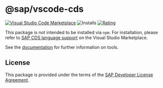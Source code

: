 # @sap/vscode-cds

[![Visual Studio Code Marketplace](https://img.shields.io/visual-studio-marketplace/v/SAPSE.vscode-cds?color=green&label=VSCode%20Marketplace)](https://marketplace.visualstudio.com/items?itemName=SAPSE.vscode-cds)
![Installs](https://img.shields.io/visual-studio-marketplace/i/SAPSE.vscode-cds?label=Installations)
[![Rating](https://img.shields.io/visual-studio-marketplace/stars/SAPSE.vscode-cds)](https://marketplace.visualstudio.com/items?itemName=SAPSE.vscode-cds&ssr=false#review-details)



This package is not intended to be installed via `npm`. For installation, please refer to [SAP CDS language support](https://marketplace.visualstudio.com/items?itemName=SAPSE.vscode-cds) on the Visual Studio Marketplace.

See the [documentation](https://cap.cloud.sap/docs/get-started/tools) for further information on tools.

## License
This package is provided under the terms of the [SAP Developer License Agreement](https://cap.cloud.sap/resources/license/developer-license-3_2_CAP.txt).
